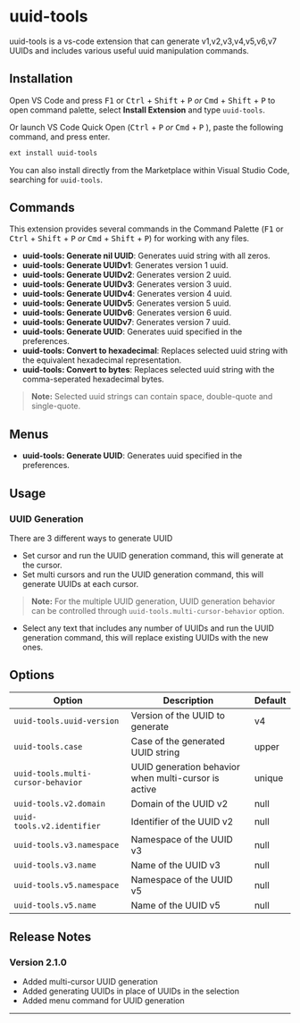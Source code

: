 # uuid-tools

uuid-tools is a vs-code extension that can generate v1,v2,v3,v4,v5,v6,v7 UUIDs
and includes various useful uuid manipulation commands.

## Installation
Open VS Code and press <kbd>F1</kbd> or <kbd>Ctrl</kbd> + <kbd>Shift</kbd> + <kbd>P</kbd> *or* <kbd>Cmd</kbd> + <kbd>Shift</kbd> + <kbd>P</kbd> to open command palette, select **Install Extension** and type `uuid-tools`.

Or launch VS Code Quick Open (<kbd>Ctrl</kbd> + <kbd>P</kbd> *or* <kbd>Cmd</kbd> + <kbd>P</kbd> ), paste the following command, and press enter.
```bash
ext install uuid-tools
```

You can also install directly from the Marketplace within Visual Studio Code, searching for `uuid-tools`.

## Commands
This extension provides several commands in the Command Palette (<kbd>F1</kbd> or <kbd>Ctrl</kbd> + <kbd>Shift</kbd> + <kbd>P</kbd> *or* <kbd>Cmd</kbd> + <kbd>Shift</kbd> + <kbd>P</kbd>) for working with any files.

- **uuid-tools: Generate nil UUID**: Generates uuid string with all zeros.
- **uuid-tools: Generate UUIDv1**: Generates version 1 uuid.
- **uuid-tools: Generate UUIDv2**: Generates version 2 uuid.
- **uuid-tools: Generate UUIDv3**: Generates version 3 uuid.
- **uuid-tools: Generate UUIDv4**: Generates version 4 uuid.
- **uuid-tools: Generate UUIDv5**: Generates version 5 uuid.
- **uuid-tools: Generate UUIDv6**: Generates version 6 uuid.
- **uuid-tools: Generate UUIDv7**: Generates version 7 uuid.
- **uuid-tools: Generate UUID**: Generates uuid specified in the preferences.
- **uuid-tools: Convert to hexadecimal**: Replaces selected uuid string with the equivalent hexadecimal representation.
- **uuid-tools: Convert to bytes**: Replaces selected uuid string with the comma-seperated hexadecimal bytes.

> **Note:** Selected uuid strings can contain space, double-quote and single-quote.

## Menus
- **uuid-tools: Generate UUID**: Generates uuid specified in the preferences.
  
## Usage
### UUID Generation
There are 3 different ways to generate UUID
- Set cursor and run the UUID generation command, this will generate at the cursor.
- Set multi cursors and run the UUID generation command, this will generate UUIDs at each cursor.
> **Note:** For the multiple UUID generation, UUID generation behavior can be controlled through `uuid-tools.multi-cursor-behavior` option.
- Select any text that includes any number of UUIDs and run the UUID generation command, this will replace existing UUIDs with the new ones.

## Options
| Option                             | Description                                          | Default |
| ---------------------------------- | ---------------------------------------------------- | ------- |
| `uuid-tools.uuid-version`          | Version of the UUID to generate                      | v4      |
| `uuid-tools.case`                  | Case of the generated UUID string                    | upper   |
| `uuid-tools.multi-cursor-behavior` | UUID generation behavior when multi-cursor is active | unique  |
| `uuid-tools.v2.domain`             | Domain of the UUID v2                                | null    |
| `uuid-tools.v2.identifier`         | Identifier of the UUID v2                            | null    |
| `uuid-tools.v3.namespace`          | Namespace of the UUID v3                             | null    |
| `uuid-tools.v3.name`               | Name of the UUID v3                                  | null    |
| `uuid-tools.v5.namespace`          | Namespace of the UUID v5                             | null    |
| `uuid-tools.v5.name`               | Name of the UUID v5                                  | null    |

## Release Notes

### Version 2.1.0

- Added multi-cursor UUID generation
- Added generating UUIDs in place of UUIDs in the selection
- Added menu command for UUID generation

---